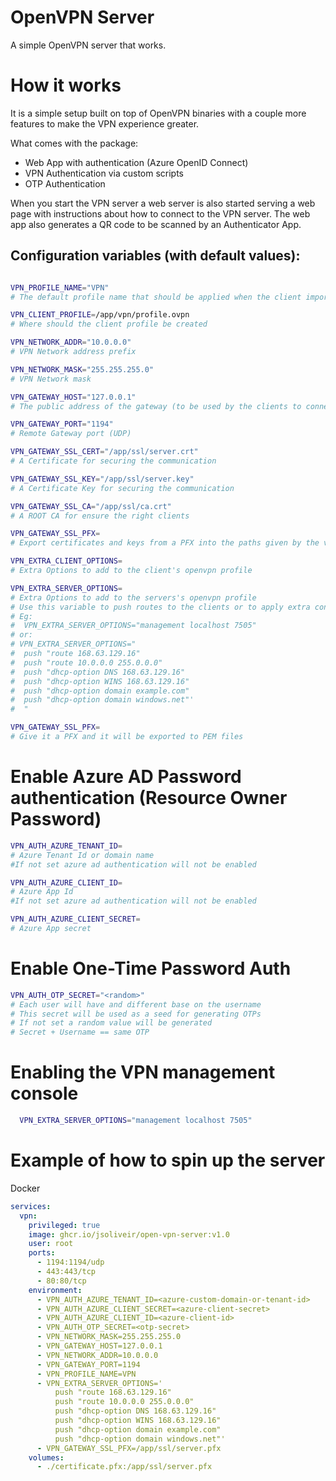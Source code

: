 # OpenVPN Server

A simple OpenVPN server that works.

# How it works

It is a simple setup built on top of OpenVPN binaries with a couple more features to make the VPN experience greater.

What comes with the package:

* Web App with authentication (Azure OpenID Connect)
* VPN Authentication via custom scripts
* OTP Authentication

When you start the VPN server a web server is also started serving a web page with instructions about how to connect to the VPN server.
The web app also generates a QR code to be scanned by an Authenticator App.

## Configuration variables (with default values):

```bash

VPN_PROFILE_NAME="VPN"
# The default profile name that should be applied when the client imports the .ovpn

VPN_CLIENT_PROFILE=/app/vpn/profile.ovpn
# Where should the client profile be created

VPN_NETWORK_ADDR="10.0.0.0"
# VPN Network address prefix

VPN_NETWORK_MASK="255.255.255.0"
# VPN Network mask

VPN_GATEWAY_HOST="127.0.0.1"
# The public address of the gateway (to be used by the clients to connect)

VPN_GATEWAY_PORT="1194"
# Remote Gateway port (UDP)

VPN_GATEWAY_SSL_CERT="/app/ssl/server.crt"
# A Certificate for securing the communication

VPN_GATEWAY_SSL_KEY="/app/ssl/server.key"
# A Certificate Key for securing the communication

VPN_GATEWAY_SSL_CA="/app/ssl/ca.crt"
# A ROOT CA for ensure the right clients

VPN_GATEWAY_SSL_PFX=
# Export certificates and keys from a PFX into the paths given by the vars VPN_GATEWAY_SSL_*

VPN_EXTRA_CLIENT_OPTIONS=
# Extra Options to add to the client's openvpn profile

VPN_EXTRA_SERVER_OPTIONS=
# Extra Options to add to the servers's openvpn profile
# Use this variable to push routes to the clients or to apply extra configurations
# Eg:
#  VPN_EXTRA_SERVER_OPTIONS="management localhost 7505"
# or:
# VPN_EXTRA_SERVER_OPTIONS="
#  push "route 168.63.129.16"
#  push "route 10.0.0.0 255.0.0.0"
#  push "dhcp-option DNS 168.63.129.16"
#  push "dhcp-option WINS 168.63.129.16"
#  push "dhcp-option domain example.com"
#  push "dhcp-option domain windows.net"'    
#  "

VPN_GATEWAY_SSL_PFX=
# Give it a PFX and it will be exported to PEM files

```

# Enable Azure AD Password authentication (Resource Owner Password)

```bash
VPN_AUTH_AZURE_TENANT_ID=
# Azure Tenant Id or domain name
#If not set azure ad authentication will not be enabled

VPN_AUTH_AZURE_CLIENT_ID=
# Azure App Id
#If not set azure ad authentication will not be enabled

VPN_AUTH_AZURE_CLIENT_SECRET=
# Azure App secret
```

# Enable One-Time Password Auth

```bash
VPN_AUTH_OTP_SECRET="<random>"
# Each user will have and different base on the username
# This secret will be used as a seed for generating OTPs 
# If not set a random value will be generated
# Secret + Username == same OTP 

```

# Enabling the VPN management console

```bash
  VPN_EXTRA_SERVER_OPTIONS="management localhost 7505"
```

# Example of how to spin up the server

Docker
```yaml
services:
  vpn:
    privileged: true
    image: ghcr.io/jsoliveir/open-vpn-server:v1.0
    user: root
    ports:
      - 1194:1194/udp
      - 443:443/tcp
      - 80:80/tcp
    environment:
      - VPN_AUTH_AZURE_TENANT_ID=<azure-custom-domain-or-tenant-id>
      - VPN_AUTH_AZURE_CLIENT_SECRET=<azure-client-secret>
      - VPN_AUTH_AZURE_CLIENT_ID=<azure-client-id>
      - VPN_AUTH_OTP_SECRET=<otp-secret>
      - VPN_NETWORK_MASK=255.255.255.0
      - VPN_GATEWAY_HOST=127.0.0.1
      - VPN_NETWORK_ADDR=10.0.0.0
      - VPN_GATEWAY_PORT=1194
      - VPN_PROFILE_NAME=VPN
      - VPN_EXTRA_SERVER_OPTIONS='
          push "route 168.63.129.16"
          push "route 10.0.0.0 255.0.0.0"
          push "dhcp-option DNS 168.63.129.16"
          push "dhcp-option WINS 168.63.129.16"
          push "dhcp-option domain example.com"
          push "dhcp-option domain windows.net"'      
      - VPN_GATEWAY_SSL_PFX=/app/ssl/server.pfx
    volumes:
      - ./certificate.pfx:/app/ssl/server.pfx
```
